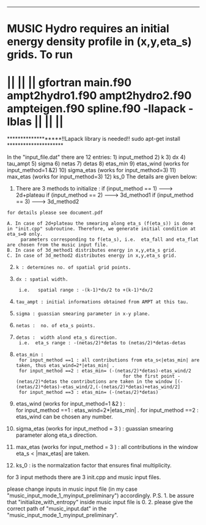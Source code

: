 
******************************************************************************************
MUSIC Hydro requires an initial energy density profile in (x,y,eta_s) grids.
To run  
====================================================================
||                                                                                                                                                      ||
|| gfortran main.f90 ampt2hydro1.f90 ampt2hydro2.f90 ampteigen.f90 spline.f90 -llapack -lblas  ||
||                                                                                                                                                      ||
====================================================================
*******************!!Lapack library is needed!! sudo apt-get install *********************


In the "input_file.dat" there are 12 entries:
    1) input_method
    2) k 
    3) dx
    4) tau_ampt
    5) sigma
    6) netas
    7) detas
    8) etas_min 
    9) etas_wind (works for input_method=1 &2)
  10) sigma_etas (works for input_method=3)
  11) max_etas  (works for input_method=3)
  12) ks_0 
The details are given below:

1)    There are 3 methods to initialize :
	if (input_method == 1) ---> 2d+plateau
	if (input_method == 2) ---> 3d_method1
	if (input_method == 3) ---> 3d_method2

	for details please see document.pdf

	A. In case of 2d+plateau the smearing along eta_s (f(eta_s)) is done in "init.cpp" subroutine. Therefore, we generate initial condition at eta_s=0 only.
	     parameters corresponding to f(eta_s), i.e.  eta_fall and eta_flat are chosen from the music input file.
	B. In case of 3d_method1 distributes energy in x,y,eta_s grid.
	C. In case of 3d_method2 distributes energy in x,y,eta_s grid.
	
2)     k : determines no. of spatial grid points.
3)     dx : spatial width.

        i.e.   spatial range : -(k-1)*dx/2 to +(k-1)*dx/2
        
4)     tau_ampt : initial informations obtained from AMPT at this tau.
5)     sigma : guassian smearing parameter in x-y plane.
6)     netas :  no. of eta_s points.
7)     detas :  width alond eta_s direction.
        i.e.  eta_s range : -(netas/2)*detas to (netas/2)*detas-detas
        
8)     etas_min : 
        for input_method ==1 : all contributions from eta_s<|etas_min| are taken, thus etas_wind=2*|etas_min| .
        for input_method ==2 : etas_min= (-(netas/2)*detas)-etas_wind/2
                                              for the first point -(netas/2)*detas the contributions are taken in the window [(-(netas/2)*detas)-etas_wind/2,(-(netas/2)*detas)+etas_wind/2]
        for input_method ==3 : etas_min= (-(netas/2)*detas)            
                              
9)    etas_wind (works for input_method=1 &2 ) :     
       for input_method ==1 :  etas_wind=2*|etas_min| . 
       for input_method ==2 :  etas_wind can be chosen any number.  
         
                                                
10)  sigma_etas (works for input_method = 3 ) : guassian smearing parameter along eta_s direction.
11)  max_etas (works for input_method = 3 ) : all contributions in the window eta_s < |max_etas| are taken.
12)  ks_0 : is the normalzation factor that ensures final multiplicity.

for 3 input methods there are 3 init.cpp and music input files.

please change inputs in music input file (in my case "music_input_mode_1_myinput_preliminary") accordingly.
P.S. 1. be assure that "initialize_with_entropy" inside music input file is 0.
       2. please give the correct path of "music_input.dat" in the "music_input_mode_1_myinput_preliminary".
